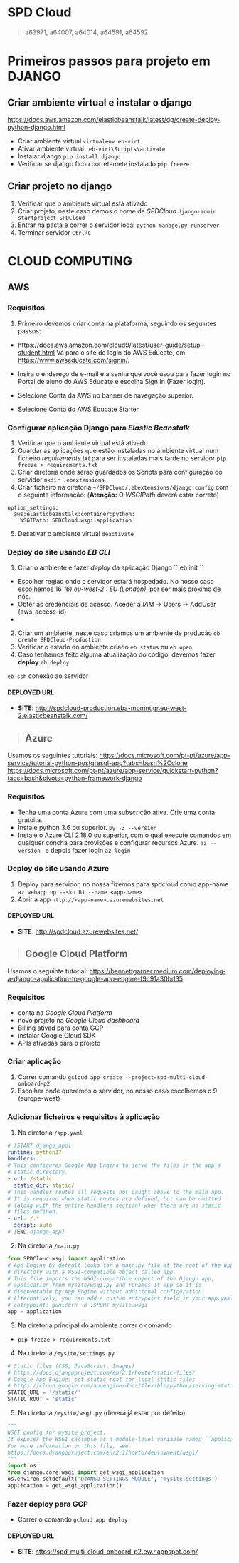 # SPD Cloud
> a63971, a64007, a64014, a64591, a64592

# Primeiros passos para projeto em DJANGO
## Criar ambiente virtual e instalar o django
https://docs.aws.amazon.com/elasticbeanstalk/latest/dg/create-deploy-python-django.html
- Criar ambiente virtual 
```virtualenv eb-virt```
- Ativar ambiente virtual
``` eb-virt\Scripts\activate```
- Instalar django
```pip install django```
- Verificar se django ficou corretamete instalado
```pip freeze```

## Criar projeto no django
1. Verificar que o ambiente virtual está ativado
2. Criar projeto, neste caso demos o nome de *SPDCloud*
```django-admin startproject SPDCloud```
3. Entrar na pasta e correr o servidor local
```python manage.py runserver```
4. Terminar servidor ```Ctrl+C```


# CLOUD COMPUTING
## AWS
### Requisitos
1. Primeiro devemos criar conta na plataforma, seguindo os seguintes passos:
- https://docs.aws.amazon.com/cloud9/latest/user-guide/setup-student.html
Vá para o site de login do AWS Educate, em https://www.awseducate.com/signin/.

- Insira o endereço de e-mail e a senha que você usou para fazer login no Portal de aluno do AWS Educate e escolha Sign In (Fazer login).

- Selecione Conta da AWS no banner de navegação superior.

- Selecione Conta do AWS Educate Starter


### Configurar aplicação Django para *Elastic Beanstalk*
1. Verificar que o ambiente virtual está ativado
2. Guardar as aplicações que estão instaladas no ambiente virtual num ficheiro *requirements.txt* para ser instaladas mais tarde no servidor
```pip freeze > requirements.txt```
3. Criar diretoria onde serão guardados os Scripts para configuração do servidor
```mkdir .ebextensions```
4. Criar ficheiro na diretoria ```~/SPDCloud/.ebextensions/django.config``` com o seguinte informação: (**Atenção:** O *WSGIPath* deverá estar correto)
```
option_settings:
  aws:elasticbeanstalk:container:python:
    WSGIPath: SPDCloud.wsgi:application
```
5. Desativar o ambiente virtual
```deactivate```


### Deploy do site usando *EB CLI*
1. Criar o ambiente e fazer *deploy* da aplicação Django
```eb init ``
- Escolher regiao onde o servidor estará hospedado. No nosso caso escolhemos 16 *16) eu-west-2 : EU (London)*, por ser mais próximo de nós.
- Obter as credenciais de acesso. Aceder a *IAM* -> Users -> AddUser 
(aws-access-id)
- 
2. Criar um ambiente, neste caso criamos um ambiente de produção
```eb create SPDCloud-Production```
3. Verificar o estado do ambiente criado
```eb status``` ou ```eb open```
4. Caso tenhamos feito alguma atualização do código, devemos fazer **deploy**
```eb deploy```

```eb ssh``` conexão ao servidor

#### DEPLOYED URL

* **SITE**: http://spdcloud-production.eba-mbmntigr.eu-west-2.elasticbeanstalk.com/


>##  Azure
Usamos os seguintes tutoriais:
https://docs.microsoft.com/pt-pt/azure/app-service/tutorial-python-postgresql-app?tabs=bash%2Cclone
https://docs.microsoft.com/pt-pt/azure/app-service/quickstart-python?tabs=bash&pivots=python-framework-django
### Requisitos
- Tenha uma conta Azure com uma subscrição ativa. Crie uma conta gratuita.
- Instale python 3.6 ou superior. ```py -3 --version```
- Instale o Azure CLI 2.18.0 ou superior, com o qual execute comandos em qualquer concha para provisões e configurar recursos Azure. ```az --version ``` e depois fazer login ```az login```

### Deploy do site usando Azure
1. Deploy para servidor, no nossa fizemos para spdcloud como app-name
```az webapp up --sku B1 --name <app-name>```
2. Abrir a app
```http://<app-name>.azurewebsites.net```

#### DEPLOYED URL
* **SITE**: http://spdcloud.azurewebsites.net/

> ## Google Cloud Platform
Usamos o seguinte tutorial:
https://bennettgarner.medium.com/deploying-a-django-application-to-google-app-engine-f9c91a30bd35

### Requisitos
- conta na *Google Cloud Platform* 
- novo projeto na *Google Cloud dashboard*
- Billing ativad para conta GCP 
- instalar Google Cloud SDK 
- APIs ativadas para o projeto


### Criar aplicação
1. Correr comando ```gcloud app create --project=spd-multi-cloud-onboard-p2```
2. Escolher onde queremos o servidor, no nosso caso escolhemos o 9 (europe-west)

### Adicionar ficheiros e requisitos à aplicação
1. Na diretoria ```/app.yaml```
```yaml
# [START django_app]
runtime: python37
handlers:
# This configures Google App Engine to serve the files in the app's
# static directory.
- url: /static
  static_dir: static/
# This handler routes all requests not caught above to the main app. 
# It is required when static routes are defined, but can be omitted 
# (along with the entire handlers section) when there are no static 
# files defined.
- url: /.*
  script: auto
# [END django_app]
```

2. Na diretoria ```/main.py```
```py
from SPDCloud.wsgi import application
# App Engine by default looks for a main.py file at the root of the app
# directory with a WSGI-compatible object called app.
# This file imports the WSGI-compatible object of the Django app,
# application from mysite/wsgi.py and renames it app so it is
# discoverable by App Engine without additional configuration.
# Alternatively, you can add a custom entrypoint field in your app.yaml:
# entrypoint: gunicorn -b :$PORT mysite.wsgi
app = application 
```

3. Na diretoria principal do ambiente correr o comando
- ```pip freeze > requirements.txt```

4. Na diretoria ```/mysite/settings.py```
```py
# Static files (CSS, JavaScript, Images)
# https://docs.djangoproject.com/en/2.1/howto/static-files/
# Google App Engine: set static root for local static files
# https://cloud.google.com/appengine/docs/flexible/python/serving-static-files
STATIC_URL = '/static/'
STATIC_ROOT = 'static'
```

5. Na diretoria ```/mysite/wsgi.py``` (deverá já estar por defeito)
```py
"""
WSGI config for mysite project.
It exposes the WSGI callable as a module-level variable named ``application``.
For more information on this file, see
https://docs.djangoproject.com/en/2.1/howto/deployment/wsgi/
"""
import os
from django.core.wsgi import get_wsgi_application
os.environ.setdefault('DJANGO_SETTINGS_MODULE', 'mysite.settings')
application = get_wsgi_application()
```

### Fazer deploy para GCP
- Correr o comando ```gcloud app deploy```

#### DEPLOYED URL
* **SITE**: https://spd-multi-cloud-onboard-p2.ew.r.appspot.com/